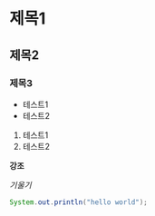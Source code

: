 <!-- week1. 도도 테스트~ -->

# 제목1

## 제목2

### 제목3

- 테스트1
- 테스트2

1. 테스트1
2. 테스트2

**강조**

_기울기_

```java
System.out.println("hello world");
```